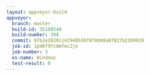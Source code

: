 ```yaml
---
layout: appveyor-build
appveyor:
  branch: master
  build-id: 35160548
  build-number: 398
  commit: 97b2e28281142948b30f8f0d49a87027b2309920
  job-id: 1pd0f9fc8mfmc2je
  job-number: 3
  os-name: Windows
  test-result: 0
---
```

